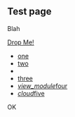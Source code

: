 ## Test page

Blah    

<a class='dropdown-button btn' href='#' data-activates='dropdown1'>Drop Me!</a>
<ul id='dropdown1' class='dropdown-content'>
<li><a href="#!">one</a></li>
<li><a href="#!">two</a></li>
<li class="divider"></li>
<li><a href="#!">three</a></li>
<li><a href="#!"><i class="material-icons">view_module</i>four</a></li>
<li><a href="#!"><i class="material-icons">cloud</i>five</a></li>
</ul>

OK